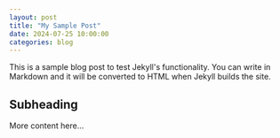 ```yaml
---
layout: post
title: "My Sample Post"
date: 2024-07-25 10:00:00 
categories: blog
---
```


This is a sample blog post to test Jekyll's functionality. You can write in Markdown and it will be converted to HTML when Jekyll builds the site.

## Subheading

More content here...
